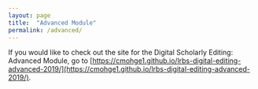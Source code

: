 ```yaml
---
layout: page
title:  "Advanced Module"
permalink: /advanced/
---
```


If you would like to check out the site for the Digital Scholarly Editing: Advanced Module, go to [https://cmohge1.github.io/lrbs-digital-editing-advanced-2019/](https://cmohge1.github.io/lrbs-digital-editing-advanced-2019/).
